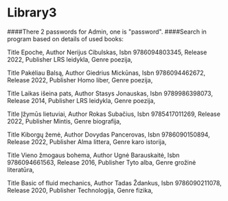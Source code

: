 # Library3
####There 2 passwords for Admin, one is "password".
####Search in program based on details of used books:

Title Epoche, Author Nerijus Cibulskas, Isbn 9786094803345, Release 2022, Publisher LRS leidykla, Genre poezija,

Title Pakėliau Balsą, Author Giedrius Mickūnas, Isbn 9786094462672, Release 2022, Publisher Homo liber, Genre poezija,

Title Laikas išeina pats, Author Stasys Jonauskas, Isbn 9789986398073, Release 2014, Publisher LRS leidykla, Genre poezija,

Title Įžymūs lietuviai, Author Rokas Subačius, Isbn 9785417011269, Release 2022, Publisher Mintis, Genre biografija,

Title Kiborgų žemė, Author Dovydas Pancerovas, Isbn 9786090150894, Release 2022, Publisher Alma littera, Genre karo istorija,

Title Vieno žmogaus bohema, Author Ugnė Barauskaitė, Isbn 9786094661563, Release 2016, Publisher Tyto alba, Genre grožinė literatūra,

Title Basic of fluid mechanics, Author Tadas Ždankus, Isbn 9786090211078, Release 2020, Publisher Technologija, Genre fizika,


